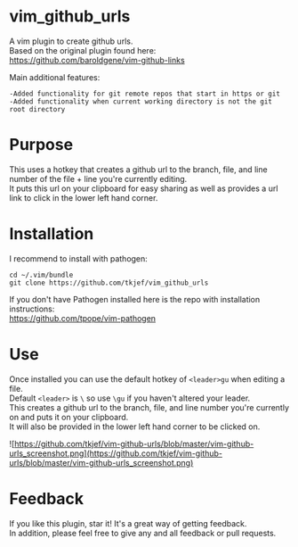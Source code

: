 vim_github_urls
================

A vim plugin to create github urls.  
Based on the original plugin found here: https://github.com/baroldgene/vim-github-links

Main additional features:
```
-Added functionality for git remote repos that start in https or git
-Added functionality when current working directory is not the git root directory
```

Purpose
================

This uses a hotkey that creates a github url to the branch, file, and line number of the file + line you're currently editing.  
It puts this url on your clipboard for easy sharing as well as provides a url link to click in the lower left hand corner.

Installation
================
I recommend to install with pathogen:
```
cd ~/.vim/bundle
git clone https://github.com/tkjef/vim_github_urls
```

If you don't have Pathogen installed here is the repo with installation instructions:  
https://github.com/tpope/vim-pathogen

Use
================
Once installed you can use the default hotkey of `<leader>gu` when editing a file.   
Default `<leader>` is `\` so use `\gu` if you haven't altered your leader.  
This creates a github url to the branch, file, and line number you're currently on and puts it on your clipboard.  
It will also be provided in the lower left hand corner to be clicked on.

![https://github.com/tkjef/vim-github-urls/blob/master/vim-github-urls_screenshot.png](https://github.com/tkjef/vim-github-urls/blob/master/vim-github-urls_screenshot.png)

Feedback
================
If you like this plugin, star it! It's a great way of getting feedback.  
In addition, please feel free to give any and all feedback or pull requests.
